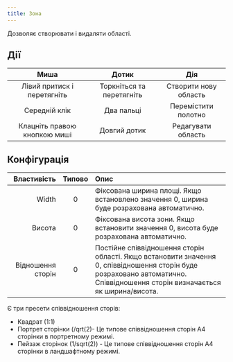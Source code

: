 ```yaml
---
title: Зона
---
```


Дозволяє створювати і видаляти області.

## Дії

|             Миша             |           Дотик           |          Дія          |
| :--------------------------: | :-----------------------: | :-------------------: |
|  Лівий притиск і перетягніть | Торкніться та перетягніть | Створити нову область |
|         Середній клік        |         Два пальці        |  Перемістити полотно  |
| Клацніть правою кнопкою миші |        Довгий дотик       |   Редагувати область  |

## Конфігурація

|       Властивість | Типово | Опис                                                                                                                                                                                                                         |
| ----------------: | :----: | :--------------------------------------------------------------------------------------------------------------------------------------------------------------------------------------------------------------------------- |
|             Width |    0   | Фіксована ширина площі. Якщо встановлено значення 0, ширина буде розрахована автоматично.                                                                                                    |
|            Висота |    0   | Фіксована висота зони. Якщо встановити значення 0, висота буде розрахована автоматично.                                                                                                      |
| Відношення сторін |    0   | Постійне співвідношення сторін області. Якщо встановити значення 0, співвідношення сторін буде розраховано автоматично. Співвідношення сторін визначається як ширина/висота. |

Є три пресети співвідношення сторів:

- Квадрат (1:1)
- Портрет сторінки (/qrt(2)- Це типове співвідношення сторін A4 сторінки в портретному режимі.
- Пейзаж сторінок (1/sqrt(2)) - Це типове співвідношення сторін A4 сторінки в ландшафтному режимі.
